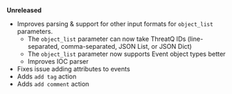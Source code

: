 **Unreleased**
* Improves parsing & support for other input formats for `object_list` parameters.
    - The `object_list` parameter can now take ThreatQ IDs (line-separated, comma-separated, JSON List, or JSON Dict)
    - The `object_list` parameter now supports Event object types better
    - Improves IOC parser
* Fixes issue adding attributes to events
* Adds `add tag` action
* Adds `add comment` action